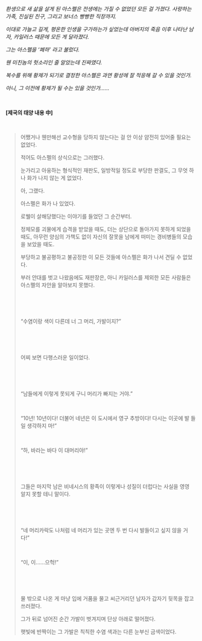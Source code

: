 *환생으로 새 삶을 살게 된 아스펠은 전생에는 가질 수 없었던 모든 걸 가졌다. 사랑하는 가족, 진실된 친구, 그리고 보너스 빵빵한 직장까지.* 

*이대로 가늘고 길게, 평온한 인생을 구가하는가 싶었는데 아버지의 죽음 이후 나타난 남자, 카일러스 때문에 모든 게 달라졌다.* 

*그는 아스펠을 ‘폐하’ 라고 불렀다.*

*웬 미친놈의 헛소리인 줄 알았는데 진짜였다.*

*복수를 위해 황제가 되기로 결정한 아스펠은 과연 황성에 잘 적응해 갈 수 있을 것인가.*

*아니, 그 이전에 황제가 될 수는 있을 것인가……*







​    

**[제국의 태양 내용 中]**

​    

> 어쨌거나 웬만해선 교수형을 당하지 않는다는 걸 안 이상 얌전히 있어줄 필요는 없었다.
>
> 적어도 아스펠의 상식으로는 그러했다.
>
> 눈가리고 아웅하는 형식적인 재판도, 일방적일 정도로 부당한 판결도, 그 무엇 하나 화가 나지 않는 게 없었다.
>
> 아, 그랬다.
>
> 아스펠은 화가 나 있었다.
>
> 로웰이 살해당했다는 이야기를 들었던 그 순간부터. 
>
> 정체모를 괴물에게 습격을 받았을 때도, 더는 상단으로 돌아가지 못하게 되었을 때도, 아무런 양심의 가책도 없이 자신의 잘못을 남에게 떠미는 경비병들의 모습을 보았을 때도.
>
> 부당하고 불공평하고 불공정한 이 모든 것들에 아스펠은 화가 나서 견딜 수 없었다.
>
> 부러 안대를 벗고 나왔음에도 재판장은, 아니 카일러스를 제외한 모든 사람들은 아스펠의 자안을 알아보지 못했다.
>
> ​    
>
> ​    
>
> “수염이랑 색이 다른데 너 그 머리, 가발이지?”
>
> ​    
>
> ​    
>
> 어찌 보면 다행스러운 일이었다.
>
> ​    
>
> ​    
>
> “남들에게 이렇게 못되게 구니 머리가 빠지는 거야.”
>
> ​    
>
> “10년! 10년이다! 더불어 네년은 이 도시에서 영구 추방이다! 다시는 이곳에 발 들일 생각하지 마!”
>
> ​    
>
> “하, 바라는 바다 이 대머리야!” 
>
> ​    
>
> ​    
>
> 그들은 마지막 남은 비네시스의 황족이 이렇게나 성질이 더럽다는 사실을 영영 알지 못할 테니 말이다.
>
> ​    
>
> ​    
>
> “네 머리카락도 나처럼 네 머리가 있는 곳엔 두 번 다시 발들이고 싶지 않을 거다!”
>
> ​    
>
> “이, 이……으헉!”
>
> ​    
>
> ​    
>
> 물 밖으로 나온 게 마냥 입에 거품을 물고 씨근거리던 남자가 갑자기 뒷목을 잡고 쓰러졌다.
>
> 그가 뒤로 넘어진 순간 가발이 벗겨지며 단상 아래로 떨어졌다.
>
> 햇빛에 반짝이는 그 가발은 칙칙한 수염 색과는 다른 눈부신 금색이었다.